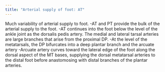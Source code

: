 ```yaml
---
title: "Arterial supply of foot: AT"
---
```

Much variability of arterial supply to foot.
-AT and PT provide the bulk of the arterial supply to the foot.
-AT continues into the foot below the level of the ankle joint as the dorsalis pedis artery. The medial and lateral tarsal arteries are large branches that arise from the proximal DP.
-At the level of the metatarsals, the DP bifurcates into a deep plantar branch and the arcuate artery
-Arcuate artery curves toward the lateral edge of the foot along the dorsal aspect of the MT bases, supplying the dorsal metatarsal arteries to the distal foot before anastomosing with distal branches of the plantar arteries.

